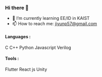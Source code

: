 ### Hi there 👋


<!--
**di-uni/di-uni** is a ✨ _special_ ✨ repository because its `README.md` (this file) appears on your GitHub profile.

Here are some ideas to get you started:

- 🔭 I’m currently working on ...
- 👯 I’m looking to collaborate on ...
- 🤔 I’m looking for help with ...
- 💬 Ask me about ...
- 📫 How to reach me: wldbs0507@kaist.ac.kr
- 😄 Pronouns: ...
- ⚡ Fun fact: ...

![di-uni's github stats](https://github-readme-stats.vercel.app/api?username=di-uni&show_icons=true)
-->


- 🌱 I’m currently learning EE/ID in KAIST
- 📫 How to reach me: jiyunp57@gmail.com


#### Languages :
C
C++
Python
Javascript
Verilog


#### Tools :
Flutter
React js
Unity

